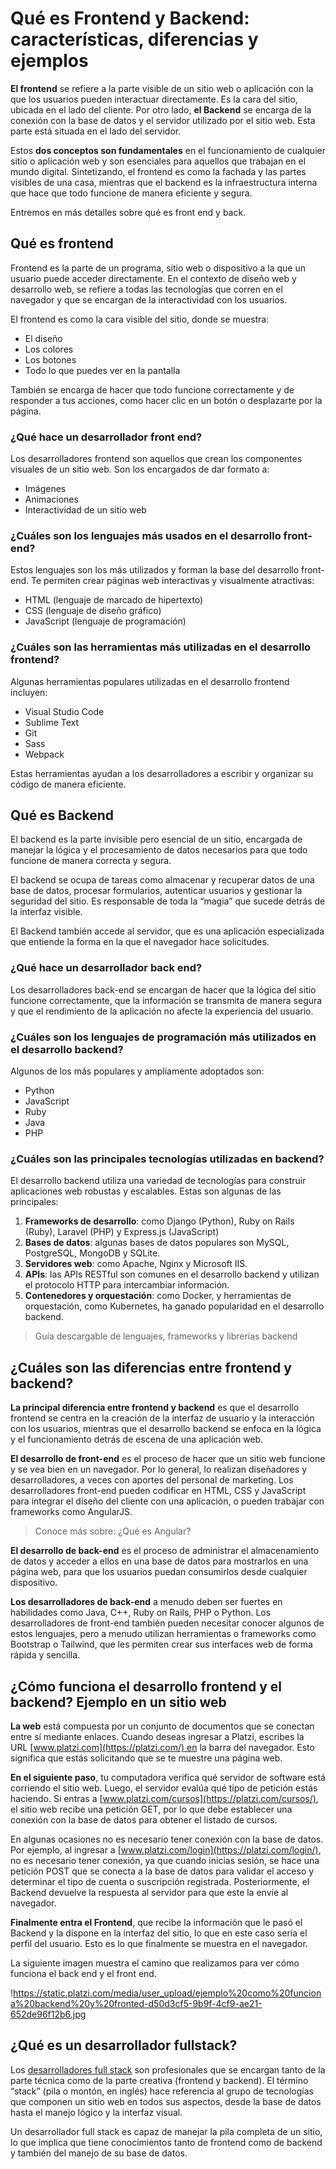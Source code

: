 # Qué es Frontend y Backend: características, diferencias y ejemplos

**El frontend** se refiere a la parte visible de un sitio web o aplicación con la que los usuarios pueden interactuar directamente. Es la cara del sitio, ubicada en el lado del cliente. Por otro lado, **el Backend** se encarga de la conexión con la base de datos y el servidor utilizado por el sitio web. Esta parte está situada en el lado del servidor.

Estos **dos conceptos son fundamentales** en el funcionamiento de cualquier sitio o aplicación web y son esenciales para aquellos que trabajan en el mundo digital. Sintetizando, el frontend es como la fachada y las partes visibles de una casa, mientras que el backend es la infraestructura interna que hace que todo funcione de manera eficiente y segura.

Entremos en más detalles sobre qué es front end y back.

## **Qué es frontend**

Frontend es la parte de un programa, sitio web o dispositivo a la que un usuario puede acceder directamente. En el contexto de diseño web y desarrollo web, se refiere a todas las tecnologías que corren en el navegador y que se encargan de la interactividad con los usuarios.

El frontend es como la cara visible del sitio, donde se muestra:

- El diseño
- Los colores
- Los botones
- Todo lo que puedes ver en la pantalla

También se encarga de hacer que todo funcione correctamente y de responder a tus acciones, como hacer clic en un botón o desplazarte por la página.

### **¿Qué hace un desarrollador front end?**

Los desarrolladores frontend son aquellos que crean los componentes visuales de un sitio web. Son los encargados de dar formato a:

- Imágenes
- Animaciones
- Interactividad de un sitio web

### **¿Cuáles son los lenguajes más usados en el desarrollo front-end?**

Estos lenguajes son los más utilizados y forman la base del desarrollo front-end. Te permiten crear páginas web interactivas y visualmente atractivas:

- HTML (lenguaje de marcado de hipertexto)
- CSS (lenguaje de diseño gráfico)
- JavaScript (lenguaje de programación)

### **¿Cuáles son las herramientas más utilizadas en el desarrollo frontend?**

Algunas herramientas populares utilizadas en el desarrollo frontend incluyen:

- Visual Studio Code
- Sublime Text
- Git
- Sass
- Webpack

Estas herramientas ayudan a los desarrolladores a escribir y organizar su código de manera eficiente.

## **Qué es Backend**

El backend es la parte invisible pero esencial de un sitio, encargada de manejar la lógica y el procesamiento de datos necesarios para que todo funcione de manera correcta y segura.

El backend se ocupa de tareas como almacenar y recuperar datos de una base de datos, procesar formularios, autenticar usuarios y gestionar la seguridad del sitio. Es responsable de toda la “magia” que sucede detrás de la interfaz visible.

El Backend también accede al servidor, que es una aplicación especializada que entiende la forma en la que el navegador hace solicitudes.

### **¿Qué hace un desarrollador back end?**

Los desarrolladores back-end se encargan de hacer que la lógica del sitio funcione correctamente, que la información se transmita de manera segura y que el rendimiento de la aplicación no afecte la experiencia del usuario.

### **¿Cuáles son los lenguajes de programación más utilizados en el desarrollo backend?**

Algunos de los más populares y ampliamente adoptados son:

- Python
- JavaScript
- Ruby
- Java
- PHP

### **¿Cuáles son las principales tecnologías utilizadas en backend?**

El desarrollo backend utiliza una variedad de tecnologías para construir aplicaciones web robustas y escalables. Estas son algunas de las principales:

1. **Frameworks de desarrollo**: como Django (Python), Ruby on Rails (Ruby), Laravel (PHP) y Express.js (JavaScript)
2. **Bases de datos**: algunas bases de datos populares son MySQL, PostgreSQL, MongoDB y SQLite.
3. **Servidores web**: como Apache, Nginx y Microsoft IIS.
4. **APIs**: las APIs RESTful son comunes en el desarrollo backend y utilizan el protocolo HTTP para intercambiar información.
5. **Contenedores y orquestación**: como Docker, y herramientas de orquestación, como Kubernetes, ha ganado popularidad en el desarrollo backend.

> Guía descargable de lenguajes, frameworks y librerías backend
> 

## **¿Cuáles son las diferencias entre frontend y backend?**

**La principal diferencia entre frontend y backend** es que el desarrollo frontend se centra en la creación de la interfaz de usuario y la interacción con los usuarios, mientras que el desarrollo backend se enfoca en la lógica y el funcionamiento detrás de escena de una aplicación web.

**El desarrollo de front-end** es el proceso de hacer que un sitio web funcione y se vea bien en un navegador. Por lo general, lo realizan diseñadores y desarrolladores, a veces con aportes del personal de marketing. Los desarrolladores front-end pueden codificar en HTML, CSS y JavaScript para integrar el diseño del cliente con una aplicación, o pueden trabajar con frameworks como AngularJS.

> Conoce más sobre: ¿Qué es Angular?
> 

**El desarrollo de back-end** es el proceso de administrar el almacenamiento de datos y acceder a ellos en una base de datos para mostrarlos en una página web, para que los usuarios puedan consumirlos desde cualquier dispositivo.

**Los desarrolladores de back-end** a menudo deben ser fuertes en habilidades como Java, C++, Ruby on Rails, PHP o Python. Los desarrolladores de front-end también pueden necesitar conocer algunos de estos lenguajes, pero a menudo utilizan herramientas o frameworks como Bootstrap o Tailwind, que les permiten crear sus interfaces web de forma rápida y sencilla.

## **¿Cómo funciona el desarrollo frontend y el backend? Ejemplo en un sitio web**

**La web** está compuesta por un conjunto de documentos que se conectan entre sí mediante enlaces. Cuando deseas ingresar a Platzi, escribes la URL [www.platzi.com](https://platzi.com/) en la barra del navegador. Esto significa que estás solicitando que se te muestre una página web.

**En el siguiente paso**, tu computadora verifica qué servidor de software está corriendo el sitio web. Luego, el servidor evalúa qué tipo de petición estás haciendo. Si entras a [www.platzi.com/cursos](https://platzi.com/cursos/), el sitio web recibe una petición GET, por lo que debe establecer una conexión con la base de datos para obtener el listado de cursos.

En algunas ocasiones no es necesario tener conexión con la base de datos. Por ejemplo, al ingresar a [www.platzi.com/login](https://platzi.com/login/), no es necesario tener conexión, ya que cuando inicias sesión, se hace una petición POST que se conecta a la base de datos para validar el acceso y determinar el tipo de cuenta o suscripción registrada. Posteriormente, el Backend devuelve la respuesta al servidor para que este la envíe al navegador.

**Finalmente entra el Frontend**, que recibe la información que le pasó el Backend y la dispone en la interfaz del sitio, lo que en este caso sería el perfil del usuario. Esto es lo que finalmente se muestra en el navegador.

La siguiente imagen muestra el camino que realizamos para ver cómo funciona el back end y el front end.

!https://static.platzi.com/media/user_upload/ejemplo%20como%20funciona%20backend%20y%20fronted-d50d3cf5-9b9f-4cf9-ae21-652de96f12b6.jpg

## **¿Qué es un desarrollador fullstack?**

Los [desarrolladores full stack](https://platzi.com/clases/2008-html-css/31091-que-es-fullstack/) son profesionales que se encargan tanto de la parte técnica como de la parte creativa (frontend y backend). El término “stack” (pila o montón, en inglés) hace referencia al grupo de tecnologías que componen un sitio web en todos sus aspectos, desde la base de datos hasta el manejo lógico y la interfaz visual.

Un desarrollador full stack es capaz de manejar la pila completa de un sitio, lo que implica que tiene conocimientos tanto de frontend como de backend y también del manejo de su base de datos.
